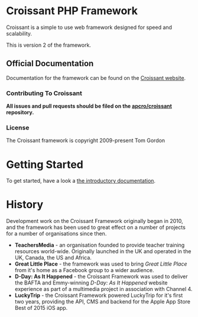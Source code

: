 # Croissant PHP Framework

Croissant is a simple to use web framework designed for speed and scalability.

This is version 2 of the framework.

## Official Documentation

Documentation for the framework can be found on the [Croissant website](http://www.croissant-framework.com/). 

### Contributing To Croissant

**All issues and pull requests should be filed on the [apcro/croissant](http://github.com/apcro/croissant) repository.**

### License

The Croissant framework is copyright 2009-present Tom Gordon


# Getting Started

To get started, have a look a [the introductory documentation](documentation/intro.md).

# History

Development work on the Croissant Framework originally began in 2010, and the framework has been used to great effect on a number of projects for a number of organisations since then.

* **TeachersMedia** - an organisation founded to provide teacher training resources world-wide. Originally launched in the UK and operated in the UK, Canada, the US and Africa.
* **Great Little Place** - the framework was used to bring *Great Little Place* from it's home as a Facebook group to a wider audience.
* **D-Day: As It Happened** - the Croissant Framework was used to deliver the BAFTA and Emmy-winning *D-Day: As It Happened* website experience as part of a multimedia project in association with Channel 4.
* **LuckyTrip** - the Croissant Framework powered LuckyTrip for it's first two years, providing the API, CMS and backend for the Apple App Store Best of 2015 iOS app.